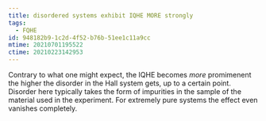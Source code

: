 ```yaml
---
title: disordered systems exhibit IQHE MORE strongly
tags:
  - FQHE
id: 948182b9-1c2d-4f52-b76b-51ee1c11a9cc
mtime: 20210701195522
ctime: 20210223142953
---
```


Contrary to what one might expect, the IQHE becomes _more_ promimenent the higher the disorder in the Hall system gets, up to a certain point. Disorder here typically takes the form of impurities in the sample of the material used in the experiment. For extremely pure systems the effect even vanishes completely.
